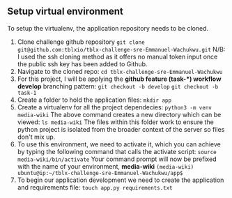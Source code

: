 ## Setup virtual environment
To setup the virtualenv, the application repository needs to be cloned.
1. Clone challenge github repository
`git clone git@github.com:tblxio/tblx-challenge-sre-Emmanuel-Wachukwu.git`
N/B: I used the ssh cloning method as it offers no manual token input once the public ssh key has been added to Github.
2. Navigate to the cloned repo:
`cd tblx-challenge-sre-Emmanuel-Wachukwu`
3. For this project, I will be applying the **github feature (task-*) workflow develop** branching pattern:
`git checkout -b develop`
`git checkout -b task-1`
4. Create a folder to hold the application files:
`mkdir app`
5. Create a virtualenv for all the project dependecies:
`python3 -m venv media-wiki`
The above command creates a new directory which can be viewed:
`ls media-wiki`
The files within this folder work to ensure the python project is isolated from the broader context of the server so files don't mix up.
6. To use this environment, we need to activate it, which you can achieve by typing the following command that calls the activate script:
`source media-wiki/bin/activate`
Your command prompt will now be prefixed with the name of your environment, **media-wiki**
`(media-wiki) ubuntu@ip:~/tblx-challenge-sre-Emmanuel-Wachukwu/app$`
7. To begin our application development we need to create the application and requirements file:
`touch app.py requirements.txt`
